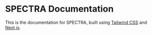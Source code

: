 # SPECTRA Documentation

This is the documentation for SPECTRA, built using [Tailwind CSS](https://tailwindcss.com) and [Next.js](https://nextjs.org).
